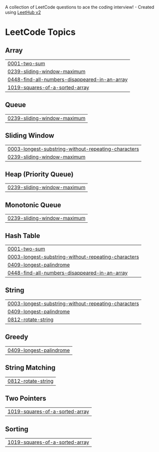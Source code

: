 A collection of LeetCode questions to ace the coding interview! - Created using [LeetHub v2](https://github.com/arunbhardwaj/LeetHub-2.0)
<!---LeetCode Topics Start-->
# LeetCode Topics
## Array
|  |
| ------- |
| [0001-two-sum](https://github.com/Arunesh9952/LeetCode-Problems/tree/master/0001-two-sum) |
| [0239-sliding-window-maximum](https://github.com/Arunesh9952/LeetCode-Problems/tree/master/0239-sliding-window-maximum) |
| [0448-find-all-numbers-disappeared-in-an-array](https://github.com/Arunesh9952/LeetCode-Problems/tree/master/0448-find-all-numbers-disappeared-in-an-array) |
| [1019-squares-of-a-sorted-array](https://github.com/Arunesh9952/LeetCode-Problems/tree/master/1019-squares-of-a-sorted-array) |
## Queue
|  |
| ------- |
| [0239-sliding-window-maximum](https://github.com/Arunesh9952/LeetCode-Problems/tree/master/0239-sliding-window-maximum) |
## Sliding Window
|  |
| ------- |
| [0003-longest-substring-without-repeating-characters](https://github.com/Arunesh9952/LeetCode-Problems/tree/master/0003-longest-substring-without-repeating-characters) |
| [0239-sliding-window-maximum](https://github.com/Arunesh9952/LeetCode-Problems/tree/master/0239-sliding-window-maximum) |
## Heap (Priority Queue)
|  |
| ------- |
| [0239-sliding-window-maximum](https://github.com/Arunesh9952/LeetCode-Problems/tree/master/0239-sliding-window-maximum) |
## Monotonic Queue
|  |
| ------- |
| [0239-sliding-window-maximum](https://github.com/Arunesh9952/LeetCode-Problems/tree/master/0239-sliding-window-maximum) |
## Hash Table
|  |
| ------- |
| [0001-two-sum](https://github.com/Arunesh9952/LeetCode-Problems/tree/master/0001-two-sum) |
| [0003-longest-substring-without-repeating-characters](https://github.com/Arunesh9952/LeetCode-Problems/tree/master/0003-longest-substring-without-repeating-characters) |
| [0409-longest-palindrome](https://github.com/Arunesh9952/LeetCode-Problems/tree/master/0409-longest-palindrome) |
| [0448-find-all-numbers-disappeared-in-an-array](https://github.com/Arunesh9952/LeetCode-Problems/tree/master/0448-find-all-numbers-disappeared-in-an-array) |
## String
|  |
| ------- |
| [0003-longest-substring-without-repeating-characters](https://github.com/Arunesh9952/LeetCode-Problems/tree/master/0003-longest-substring-without-repeating-characters) |
| [0409-longest-palindrome](https://github.com/Arunesh9952/LeetCode-Problems/tree/master/0409-longest-palindrome) |
| [0812-rotate-string](https://github.com/Arunesh9952/LeetCode-Problems/tree/master/0812-rotate-string) |
## Greedy
|  |
| ------- |
| [0409-longest-palindrome](https://github.com/Arunesh9952/LeetCode-Problems/tree/master/0409-longest-palindrome) |
## String Matching
|  |
| ------- |
| [0812-rotate-string](https://github.com/Arunesh9952/LeetCode-Problems/tree/master/0812-rotate-string) |
## Two Pointers
|  |
| ------- |
| [1019-squares-of-a-sorted-array](https://github.com/Arunesh9952/LeetCode-Problems/tree/master/1019-squares-of-a-sorted-array) |
## Sorting
|  |
| ------- |
| [1019-squares-of-a-sorted-array](https://github.com/Arunesh9952/LeetCode-Problems/tree/master/1019-squares-of-a-sorted-array) |
<!---LeetCode Topics End-->